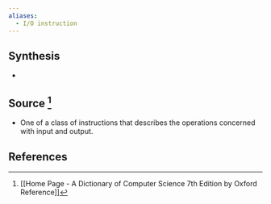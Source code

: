 ```yaml
---
aliases:
  - I/O instruction
---
```

## Synthesis
- 
## Source [^1]
- One of a class of instructions that describes the operations concerned with input and output.
## References

[^1]: [[Home Page - A Dictionary of Computer Science 7th Edition by Oxford Reference]]